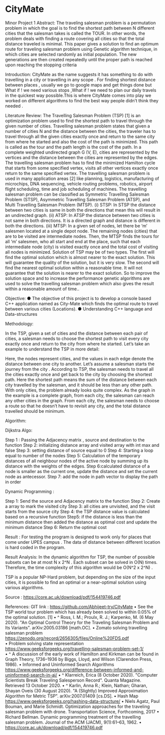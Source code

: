 # CityMate
Minor Project 1 
Abstract:
The traveling salesman problem is a permutation problem in which the goal is to find the shortest path between N different cities that the salesman takes is called the TOUR. In other words, the problem deals with finding a route covering all cities so that the total distance traveled is minimal. This paper gives a solution to find an optimum route for traveling salesman problem using Genetic algorithm technique, in which cities are selected randomly as initial population. The new generations are then created repeatedly until the proper path is reached upon reaching the stopping criteria

Introduction:
CityMate as the name suggests it has something to do with travelling in a city or travelling in any scope . For finding shortest distance between places , usually we go to google maps and get things done but What if ! we need various stops ,What if ! we need to plan our daily travels in the quickest way possible.This is where CityMate comes into play we worked on different algorithms to find the best way people didn’t think they needed .

 Literature Review:
The Travelling Salesman Problem (TSP) [1] is an optimization problem used to find the shortest path to travel through the given number of cities. Travelling salesman problem states that given a number of cities N and the distance between the cities, the traveler has to travel through all the given cities exactly once and return to the same city from where he started and also the cost of the path is minimized. This path is called as the tour and the path length is the cost of the path. In a complete weighted undirected graph G (V, E), cities are represented by the vertices and the distance between the cities are represented by the edges. The travelling salesman problem has to find the minimized Hamilton cycle that starts from some specified vertex, visits all other vertices exactly once return to the same specified vertex. The travelling salesman problem is used in many application areas [2] like planning, logistics, manufacturing of microchips, DNA sequencing, vehicle routing problems, robotics, airport flight scheduling, time and job scheduling of machines. The travelling salesman problem can be classified as Symmetric Travelling Salesman Problem (STSP), Asymmetric Travelling Salesman Problem (ATSP), and Multi Travelling Salesman Problem (MTSP). (i) STSP: In STSP the distance between two cities is same in both the directions that mean this will result in an undirected graph. (ii) ATSP: In ATSP the distance between two cities is not same in both directions. It is a directed graph and distance is different in both the directions. (iii) MTSP: In a given set of nodes, let there be ‘m’ salesmen located at a single depot node. The remaining nodes (cities) that are to be visited are intermediate nodes. Then, the MTSP finds the tours for all ‘m’ salesmen, who all start and end at the place, such that each intermediate node (city) is visited exactly once and the total cost of visiting all nodes is minimized. Solution of TSP may be of two types. The first will find the optimal solution which is almost nearer to the exact solution. This will guarantee the quality of the solution, but it is very slow. The second will find the nearest optimal solution within a reasonable time. It will not guarantee that the solution is nearer to the exact solution. So to improve the solution space and to increase the performance genetic algorithms are used to solve the travelling salesman problem which also gives the result within a reasonable amount of time..
 
Objective:
●	The objective of this project is to develop a console based C++ application named as City-Mate which  finds the optimal  route to travel between various cities (Locations).
●	Understanding C++ language and Data-structures


Methodology:

In the TSP, given a set of cities and the distance between each pair of cities, a salesman needs to choose the shortest path to visit every city exactly once and return to the city from where he started.
Let’s take an example to understand the TSP in more detail:
 
Here, the nodes represent cities, and the values in each edge denote the distance between one city to another. Let’s assume a salesman starts the journey from the city  . According to TSP, the salesman needs to travel all the cities exactly once and get back to the city   by choosing the shortest path. Here the shortest path means the sum of the distance between each city travelled by the salesman, and it should be less than any other path.
With only   cities, the problem already looks quite complex. As the graph in the example is a complete graph, from each city, the salesman can reach any other cities in the graph. From each city, the salesman needs to choose a route so that he doesn’t have to revisit any city, and the total distance travelled should be minimum.







Algorithm:

Dijkstra Algo:

Step 1 : Passing the Adjacency matrix , source and destination to the function
Step 2: initializing distance array and visited array with int max and false
Step 3: setting distance of source equal to 0
Step 4: Starting a loop equal to number of the nodes 
Step 5: Calculation of the temporary distances of all neighbour nodes of the active node by summing up its distance with the weights of the edges.
Step 6:calculated distance of a node is smaller as the current one, update the distance and set the current node as antecessor. 
Step 7: add the node in path vector to display the path in order



Dynamic Programming :

Step 1: Send the source and Adjacency matrix  to the function 
Step 2: Create a array to mark the visited city 
Step 3: all cities are unvisited, and the visit starts from the source city
Step 4: the TSP distance value is calculated based on a recursive function
Step5: if the distance is less than the minimum distance then added the distance as optimal cost and update the minimum distance 
Step 6: Return the optimal cost

Result :
For testing the program is designed to work only for places that come under UPES campus .
The data of distance between different location is hard coded in the program.
 




 


Result Analysis:
In the dynamic algorithm for TSP, the number of possible subsets can be at most N x 2^N . Each subset can be solved in O(N) times. Therefore, the time complexity of this algorithm would be O(N^2 x 2^N) .

TSP is a popular NP-Hard problem, but depending on the size of the input cities, it is possible to find an optimal or a near-optimal solution using various algorithms.

 
Source : https://core.ac.uk/download/pdf/154419746.pdf



References:
GIT link : https://github.com/Abhijeet-try/CityMate
•	 See the TSP world tour problem which has already been solved to within 0.05% of the optimal solution. [1]
•	^ Ross, I. M.; Proulx, R. J.; Karpenko, M. (6 May 2020). "An Optimal Control Theory for the Traveling Salesman Problem and Its Variants". arXiv:2005.03186 [math.OC].
•	Zomato solving travelling salesman problem https://zenodo.org/record/2656305/files/Online%20FDS.pdf  
•	Problem solving state representation https://www.geeksforgeeks.org/travelling-salesman-problem-set-1/  
•	^ A discussion of the early work of Hamilton and Kirkman can be found in Graph Theory, 1736–1936 by Biggs, Lloyd, and Wilson (Clarendon Press, 1986).
•	 Informed and Uninformed Search Algorithms https://www.geeksforgeeks.org/difference-between-informed-and-uninformed-search-in-ai/ 
•	^ Klarreich, Erica (8 October 2020). "Computer Scientists Break Traveling Salesperson Record". Quanta Magazine. Retrieved 13 October 2020.
•	^ Karlin, Anna R.; Klein, Nathan; Gharan, Shayan Oveis (30 August 2020). "A (Slightly) Improved Approximation Algorithm for Metric TSP". arXiv:2007.01409 [cs.DS].
•	Hash Map https://www.geeksforgeeks.org/hashing-data-structure/
•	Niels Agatz, Paul Bouman, and Marie Schmidt. Optimization approaches for the traveling salesman problem with drone. Transportation Science, Forthcoming, 2017
•	Richard Bellman. Dynamic programming treatment of the travelling salesman problem. Journal of the ACM (JACM), 9(1):61–63, 1962.
•	https://core.ac.uk/download/pdf/154419746.pdf
